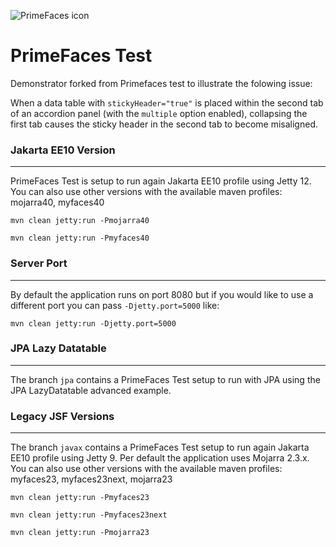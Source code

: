 ![PrimeFaces icon](https://www.primefaces.org/wp-content/uploads/2016/10/prime_logo_new.png)

# PrimeFaces Test

Demonstrator forked from Primefaces test to illustrate the folowing issue:

When a data table with `stickyHeader="true"` is placed within the second tab of an accordion panel (with the `multiple` option enabled), collapsing the first tab causes the sticky header in the second tab to become misaligned.

### Jakarta EE10 Version
***

PrimeFaces Test is setup to run again Jakarta EE10 profile using Jetty 12. You can also use other versions with the available maven profiles: mojarra40, myfaces40

`mvn clean jetty:run -Pmojarra40`

`mvn clean jetty:run -Pmyfaces40`

### Server Port
***

By default the application runs on port 8080 but if you would like to use a different port you can pass `-Djetty.port=5000` like:

`mvn clean jetty:run -Djetty.port=5000`


### JPA Lazy Datatable
***

The branch `jpa` contains a PrimeFaces Test setup to run with JPA using the JPA LazyDatatable advanced example.

### Legacy JSF Versions
***

The branch `javax` contains a PrimeFaces Test setup to run again Jakarta EE10 profile using Jetty 9. Per default the application uses Mojarra 2.3.x. 
You can also use other versions with the available maven profiles: myfaces23, myfaces23next, mojarra23

`mvn clean jetty:run -Pmyfaces23`

`mvn clean jetty:run -Pmyfaces23next`

`mvn clean jetty:run -Pmojarra23`
